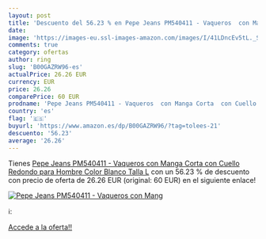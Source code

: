 ```yaml
---
layout: post
title: 'Descuento del 56.23 % en Pepe Jeans PM540411 - Vaqueros  con Mang'
date: 
image: 'https://images-eu.ssl-images-amazon.com/images/I/41LDncEv5tL._SL200_.jpg'
comments: true
category: ofertas
author: ring
slug: 'B00GAZRW96-es'
actualPrice: 26.26 EUR
currency: EUR
price: 26.26
comparePrice: 60 EUR
prodname: 'Pepe Jeans PM540411 - Vaqueros  con Manga Corta  con Cuello Redondo para Hombre  Color Blanco  Talla L'
country: 'es'
flag: '🇪🇸'
buyurl: 'https://www.amazon.es/dp/B00GAZRW96/?tag=tolees-21'
descuento: '56.23'
average: '26.26'
---
```


Tienes [Pepe Jeans PM540411 - Vaqueros  con Manga Corta  con Cuello Redondo para Hombre  Color Blanco  Talla L](https://www.amazon.es/dp/B00GAZRW96/?tag=tolees-21) con un 56.23 % de descuento con precio de oferta de 26.26 EUR (original: 60 EUR) en el siguiente enlace!

[![Pepe Jeans PM540411 - Vaqueros  con Mang](https://images-eu.ssl-images-amazon.com/images/I/41LDncEv5tL._SL200_.jpg)](https://www.amazon.es/dp/B00GAZRW96/?tag=tolees-21)

ℹ️:


[Accede a la oferta!!](https://www.amazon.es/dp/B00GAZRW96/?tag=tolees-21)
